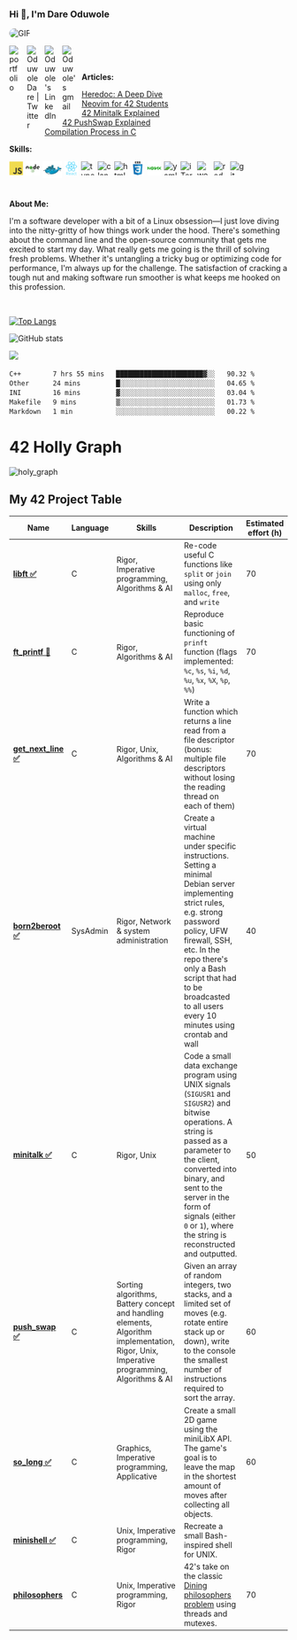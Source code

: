 ### Hi 👋, I'm Dare Oduwole
<img 
  alt="GIF"
  src="https://user-images.githubusercontent.com/50960013/127277181-3871659d-6d90-409e-b6a9-b8279a391430.gif" width="250"
  style="border-radius: 25px;"
  height="auto"
/> 

<div>
  <a href="https://dreywesson.netlify.app">
    <img 
      align="left"
      alt="portfolio"
      width="22px"
      src="https://user-images.githubusercontent.com/50960013/127302754-ca427b8b-9c64-4cf3-b7a1-1a8ca6d10bc6.png"
      style="margin-right:10px; background-color: white;"
    />
  </a>
  <a href="https://medium.com/@oduwoledare">
    <img 
      align="left"
      alt="Oduwole Dare | Twitter"
      width="22px"
      src="https://upload.wikimedia.org/wikipedia/commons/f/fa/Medium_Logo.webp"
      style="margin-right:10px;"
    />
  </a>
  <a href="https://www.linkedin.com/in/dareoduwole/">
    <img
      align="left" 
      alt="Oduwole's LinkedIn"
      width="22px"
      src="https://upload.wikimedia.org/wikipedia/commons/thumb/8/81/LinkedIn_icon.svg/768px-LinkedIn_icon.svg.png"
      style="margin-right:10px"
    />
  </a>
  <a href="mailto:oduwole.dare.em@gmail.com">
    <img
      align="left"
      alt="Oduwole's gmail" 
      width="25px"
      src="https://upload.wikimedia.org/wikipedia/commons/thumb/7/7e/Gmail_icon_%282020%29.svg/512px-Gmail_icon_%282020%29.svg.png"
      style="margin-right:10px"
    />
  </a>
</div>

<br/>
<br/>

**Articles:**

[Heredoc: A Deep Dive](https://medium.com/@oduwoledare/heredoc-a-deep-dive-23c82992e522)
<br />
[Neovim for 42 Students](https://medium.com/@oduwoledare/neovim-for-42-students-56bf0815a92a)
<br />
[42 Minitalk Explained](https://medium.com/@oduwoledare/42-minitalk-explained-5b236adc2c24)
<br />
[42 PushSwap Explained](https://medium.com/@oduwoledare/42-push-swap-explained-psuedocodes-ba8108339556)
<br />
[Compilation Process in C](https://medium.com/@oduwoledare/compilation-process-in-c-2c8708bd4b95)


**Skills:**

<div style="display: flex; flex-wrap: wrap;m min-width:300px;">
    <img src="https://raw.githubusercontent.com/devicons/devicon/master/icons/javascript/javascript-original.svg" alt="javascript" width="25" height="25" style="padding-bottom:7px; margin-right:5px"/>
    <img src="https://raw.githubusercontent.com/devicons/devicon/master/icons/nodejs/nodejs-original-wordmark.svg" alt="nodejs" width="25" height="25" style="padding-bottom:7px; margin-right:5px"/>
    <img src="https://raw.githubusercontent.com/devicons/devicon/master/icons/docker/docker-original.svg" alt="Docker" width="35" height="30" style="padding-bottom:7px; margin-right:5px"/>
    <img src="https://raw.githubusercontent.com/devicons/devicon/master/icons/react/react-original-wordmark.svg" alt="react" width="25" height="25" style="padding-bottom:7px; margin-right:5px"/>
    <img src="https://iconape.com/wp-content/png_logo_vector/typescript.png" alt="typescript" width="25" height="25" style="padding-bottom:7px; margin-right:5px"/>
    <img src="https://www.britefish.net/wp-content/uploads/2019/07/logo-c-1.png" alt="clang" width="25" height="25" style="padding-bottom:7px; margin-right:5px"/>
    <img src="https://cdn.iconscout.com/icon/free/png-256/html5-40-1175193.png" alt="html" width="25" height="25" style="padding-bottom:7px; margin-right:5px"/>
    <img src="https://raw.githubusercontent.com/devicons/devicon/master/icons/css3/css3-original-wordmark.svg" alt="css3" width="25" height="25" style="padding-bottom:7px; margin-right:5px"/>
    <img src="https://raw.githubusercontent.com/devicons/devicon/master/icons/nginx/nginx-original.svg" alt="nginx" width="25" height="25" style="padding-bottom:7px; margin-right:5px"/>
    <img src="http://svgur.com/i/3m.svg" alt="yaml" width="25" height="25" style="padding-bottom:7px; margin-right:5px"/>
    <img src="https://upload.wikimedia.org/wikipedia/commons/6/6f/Octicons-terminal.svg" alt="iTerm" width="25" height="25" style="padding-bottom:7px; margin-right:5px"/>
    <img src="https://cdn.iconscout.com/icon/free/png-512/webpack-1-1174980.png" alt="webpack" width="25" height="25" style="padding-bottom:7px; margin-right:5px"/>
    <img src="https://img.icons8.com/color/240/000000/redux.png" alt="redux" width="25" height="25" style="padding-bottom:7px; margin-right:5px"/>
    <img src="https://img.icons8.com/color/240/000000/git.png" alt="git" width="25" height="25" style="padding-bottom:7px; margin-right:5px"/>
</div>

<br />

**About Me:**
<p>
  I'm a software developer with a bit of a Linux obsession—I just love diving into the nitty-gritty of how things work under the hood. There's something about the command line and the open-source community that gets me excited to start my day.
  What really gets me going is the thrill of solving fresh problems. Whether it's untangling a tricky bug or optimizing code for performance, I'm always up for the challenge. The satisfaction of cracking a tough nut and making software run smoother is what keeps me hooked on this profession.
</p>

<br />


[![Top Langs](https://github-readme-stats.vercel.app/api/top-langs/?username=dreywesson&layout=compact&theme=dark)](https://github.com/anuraghazra/github-readme-stats)

![GitHub stats](https://github-readme-stats.vercel.app/api?username=dreywesson&show_icons=true&theme=dark)

![](https://leetcard.jacoblin.cool/dreywesson?ext=activity)
  

<!--START_SECTION:waka-->

```txt
C++        7 hrs 55 mins   ██████████████████████▓░░   90.32 %
Other      24 mins         █░░░░░░░░░░░░░░░░░░░░░░░░   04.65 %
INI        16 mins         ▓░░░░░░░░░░░░░░░░░░░░░░░░   03.04 %
Makefile   9 mins          ▒░░░░░░░░░░░░░░░░░░░░░░░░   01.73 %
Markdown   1 min           ░░░░░░░░░░░░░░░░░░░░░░░░░   00.22 %
```

<!--END_SECTION:waka-->



# 42 Holly Graph

<img alt="holy_graph" src="https://user-images.githubusercontent.com/50960013/219389791-823e3c90-e41a-41b2-ab9b-e5586fcefbe6.png" />

</br>

## My 42 Project Table
|    Name   |Language|Skills|Description|Estimated effort (h)|
|-----------|--------|------|-----------|--------------------|
|**[libft ✅](https://github.com/DreyWesson/42_core/tree/main/libft)**|C|Rigor, Imperative programming, Algorithms & AI|Re-code useful C functions like `split` or `join` using only `malloc`, `free`, and `write`|70|
|**[ft_printf 💯](https://github.com/DreyWesson/42_core/tree/main/ft_printf)**|C|Rigor, Algorithms & AI|Reproduce basic functioning of `prinft` function (flags implemented: `%c`, `%s`, `%i`, `%d`, `%u`, `%x`, `%X`, `%p`, `%%`)|70|
|**[get_next_line ✅](https://github.com/DreyWesson/42_core/tree/main/get_next_ln)**|C|Rigor, Unix, Algorithms & AI|Write a function which returns a line read from a file descriptor (bonus: multiple file descriptors without losing the reading thread on each of them)|70|
|**[born2beroot ✅](https://github.com/DreyWesson/42_core/)**|SysAdmin|Rigor, Network & system administration|Create a virtual machine under specific instructions. Setting a minimal Debian server implementing strict rules, e.g. strong password policy, UFW firewall, SSH, etc. In the repo there's only a Bash script that had to be broadcasted to all users every 10 minutes using crontab and wall|40|
|**[minitalk ✅](https://github.com/DreyWesson/42_core/)**|C|Rigor, Unix|Code a small data exchange program using UNIX signals (`SIGUSR1` and `SIGUSR2`) and bitwise operations. A string is passed as a parameter to the client, converted into binary, and sent to the server in the form of signals (either `0` or `1`), where the string is reconstructed and outputted.|50|
|**[push_swap ✅](https://github.com/DreyWesson/42_core/p)**|C|Sorting algorithms, Battery concept and handling elements, Algorithm implementation, Rigor, Unix, Imperative programming, Algorithms & AI|Given an array of random integers, two stacks, and a limited set of moves (e.g. rotate entire stack up or down), write to the console the smallest number of instructions required to sort the array.|60|
|**[so_long ✅](https://github.com/DreyWesson/42_core/)**|C|Graphics, Imperative programming, Applicative|Create a small 2D game using the miniLibX API. The game's goal is to leave the map in the shortest amount of moves after collecting all objects.|60|
|**[minishell ✅](https://github.com/DreyWesson/42_core/)**|C|Unix, Imperative programming, Rigor|Recreate a small Bash-inspired shell for UNIX.
|**[philosophers](https://github.com/DreyWesson/42_core/)**|C|Unix, Imperative programming, Rigor|42's take on the classic [Dining philosophers problem](https://en.wikipedia.org/wiki/Dining_philosophers_problem) using threads and mutexes.|70|

